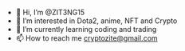 - 👋 Hi, I’m @ZIT3NG15
- 👀 I’m interested in Dota2, anime, NFT and Crypto
- 🌱 I’m currently learning coding and trading
- 📫 How to reach me cryptozite@gmail.com

<!---
ZIT3NG15/ZIT3NG15 is a ✨ special ✨ repository because its `README.md` (this file) appears on your GitHub profile.
You can click the Preview link to take a look at your changes.
--->
